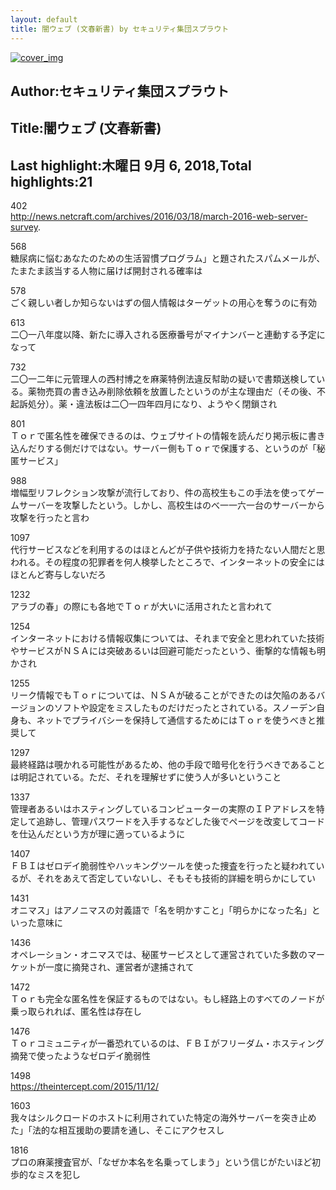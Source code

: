 ```yaml
---
layout: default
title: 闇ウェブ (文春新書) by セキュリティ集団スプラウト
---
```


[![cover_img](http://images-jp.amazon.com/images/P/B01IGUA014.09.MZZZZZZZ.jpg)](https://www.amazon.co.jp/dp/B01IGUA014)  
## Author:セキュリティ集団スプラウト  
## Title:闇ウェブ (文春新書)  
## Last highlight:木曜日 9月 6, 2018,Total highlights:21  
  
402  
http://news.netcraft.com/archives/2016/03/18/march-2016-web-server-survey.  
  
568  
糖尿病に悩むあなたのための生活習慣プログラム」と題されたスパムメールが、たまたま該当する人物に届けば開封される確率は  
  
578  
ごく親しい者しか知らないはずの個人情報はターゲットの用心を奪うのに有効  
  
613  
二〇一八年度以降、新たに導入される医療番号がマイナンバーと連動する予定になって  
  
732  
二〇一二年に元管理人の西村博之を麻薬特例法違反幇助の疑いで書類送検している。薬物売買の書き込み削除依頼を放置したというのが主な理由だ（その後、不起訴処分）。薬・違法板は二〇一四年四月になり、ようやく閉鎖され  
  
801  
Ｔｏｒで匿名性を確保できるのは、ウェブサイトの情報を読んだり掲示板に書き込んだりする側だけではない。サーバー側もＴｏｒで保護する、というのが「秘匿サービス」  
  
988  
増幅型リフレクション攻撃が流行しており、件の高校生もこの手法を使ってゲームサーバーを攻撃したという。しかし、高校生はのべ一一六一台のサーバーから攻撃を行ったと言わ  
  
1097  
代行サービスなどを利用するのはほとんどが子供や技術力を持たない人間だと思われる。その程度の犯罪者を何人検挙したところで、インターネットの安全にはほとんど寄与しないだろ  
  
1232  
アラブの春」の際にも各地でＴｏｒが大いに活用されたと言われて  
  
1254  
インターネットにおける情報収集については、それまで安全と思われていた技術やサービスがＮＳＡには突破あるいは回避可能だったという、衝撃的な情報も明かされ  
  
1255  
リーク情報でもＴｏｒについては、ＮＳＡが破ることができたのは欠陥のあるバージョンのソフトや設定をミスしたものだけだったとされている。スノーデン自身も、ネットでプライバシーを保持して通信するためにはＴｏｒを使うべきと推奨して  
  
1297  
最終経路は覗かれる可能性があるため、他の手段で暗号化を行うべきであることは明記されている。ただ、それを理解せずに使う人が多いということ  
  
1337  
管理者あるいはホスティングしているコンピューターの実際のＩＰアドレスを特定して追跡し、管理パスワードを入手するなどした後でページを改変してコードを仕込んだという方が理に適っているように  
  
1407  
ＦＢＩはゼロデイ脆弱性やハッキングツールを使った捜査を行ったと疑われているが、それをあえて否定していないし、そもそも技術的詳細を明らかにしてい  
  
1431  
オニマス」はアノニマスの対義語で「名を明かすこと」「明らかになった名」といった意味に  
  
1436  
オペレーション・オニマスでは、秘匿サービスとして運営されていた多数のマーケットが一度に摘発され、運営者が逮捕されて  
  
1472  
Ｔｏｒも完全な匿名性を保証するものではない。もし経路上のすべてのノードが乗っ取られれば、匿名性は存在し  
  
1476  
Ｔｏｒコミュニティが一番恐れているのは、ＦＢＩがフリーダム・ホスティング摘発で使ったようなゼロデイ脆弱性  
  
1498  
https://theintercept.com/2015/11/12/  
  
1603  
我々はシルクロードのホストに利用されていた特定の海外サーバーを突き止めた」「法的な相互援助の要請を通し、そこにアクセスし  
  
1816  
プロの麻薬捜査官が、「なぜか本名を名乗ってしまう」という信じがたいほど初歩的なミスを犯し  